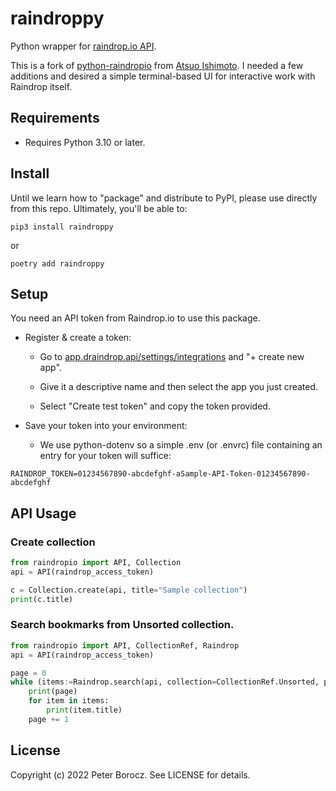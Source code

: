 # raindroppy

Python wrapper for [raindrop.io API](https://developer.raindrop.io/).

This is a fork of [python-raindropio](https://github.com/atsuoishimoto/python-raindropio) from [Atsuo Ishimoto](https://github.com/atsuoishimoto). I needed a few additions and desired a simple terminal-based UI for interactive work with Raindrop itself.

## Requirements

- Requires Python 3.10 or later.


## Install

Until we learn how to "package" and distribute to PyPI, please use directly from this repo. Ultimately, you'll be able to:

```shell
pip3 install raindroppy
```

or 

```shell
poetry add raindroppy
```

## Setup

You need an API token from Raindrop.io to use this package. 

- Register & create a token:

    - Go to [app.draindrop.api/settings/integrations](https://app.raindrop.io/settings/integrations) and "+ create new app".

    - Give it a descriptive name and then select the app you just created. 

    - Select "Create test token" and copy the token provided.

- Save your token into your environment:

    - We use python-dotenv so a simple .env (or .envrc) file containing an entry for your token will suffice:

```
RAINDROP_TOKEN=01234567890-abcdefghf-aSample-API-Token-01234567890-abcdefghf
```

## API Usage

### Create collection

```python
from raindropio import API, Collection
api = API(raindrop_access_token)

c = Collection.create(api, title="Sample collection")
print(c.title)
```

### Search bookmarks from Unsorted collection.

```python
from raindropio import API, CollectionRef, Raindrop
api = API(raindrop_access_token)

page = 0
while (items:=Raindrop.search(api, collection=CollectionRef.Unsorted, page=page)):
    print(page)
    for item in items:
        print(item.title)
    page += 1
```

## License

Copyright (c) 2022 Peter Borocz. See LICENSE for details.
